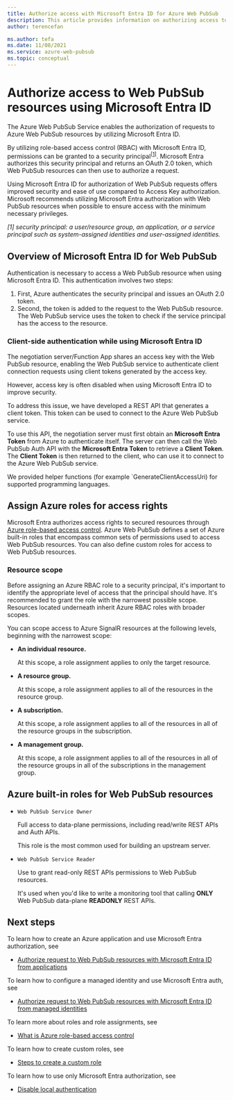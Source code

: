 ```yaml
---
title: Authorize access with Microsoft Entra ID for Azure Web PubSub
description: This article provides information on authorizing access to Azure Web PubSub Service resources using Microsoft Entra ID.
author: terencefan

ms.author: tefa
ms.date: 11/08/2021
ms.service: azure-web-pubsub
ms.topic: conceptual
---
```


# Authorize access to Web PubSub resources using Microsoft Entra ID

The Azure Web PubSub Service enables the authorization of requests to Azure Web PubSub resources by utilizing Microsoft Entra ID.

By utilizing role-based access control (RBAC) with Microsoft Entra ID, permissions can be granted to a security principal<sup>[<a href="#security-principal">1</a>]</sup>. Microsoft Entra authorizes this security principal and returns an OAuth 2.0 token, which Web PubSub resources can then use to authorize a request.

Using Microsoft Entra ID for authorization of Web PubSub requests offers improved security and ease of use compared to Access Key authorization. Microsoft recommends utilizing Microsoft Entra authorization with Web PubSub resources when possible to ensure access with the minimum necessary privileges.

<a id="security-principal"></a>
_[1] security principal: a user/resource group, an application, or a service principal such as system-assigned identities and user-assigned identities._

## Overview of Microsoft Entra ID for Web PubSub

Authentication is necessary to access a Web PubSub resource when using Microsoft Entra ID. This authentication involves two steps:

1. First, Azure authenticates the security principal and issues an OAuth 2.0 token.
2. Second, the token is added to the request to the Web PubSub resource. The Web PubSub service uses the token to check if the service principal has the access to the resource.

### Client-side authentication while using Microsoft Entra ID

The negotiation server/Function App shares an access key with the Web PubSub resource, enabling the Web PubSub service to authenticate client connection requests using client tokens generated by the access key.

However, access key is often disabled when using Microsoft Entra ID to improve security.

To address this issue, we have developed a REST API that generates a client token. This token can be used to connect to the Azure Web PubSub service.

To use this API, the negotiation server must first obtain an **Microsoft Entra Token** from Azure to authenticate itself. The server can then call the Web PubSub Auth API with the **Microsoft Entra Token** to retrieve a **Client Token**. The **Client Token** is then returned to the client, who can use it to connect to the Azure Web PubSub service.

We provided helper functions (for example `GenerateClientAccessUri) for supported programming languages.

## Assign Azure roles for access rights

Microsoft Entra authorizes access rights to secured resources through [Azure role-based access control](../role-based-access-control/overview.md). Azure Web PubSub defines a set of Azure built-in roles that encompass common sets of permissions used to access Web PubSub resources. You can also define custom roles for access to Web PubSub resources.

### Resource scope

Before assigning an Azure RBAC role to a security principal, it's important to identify the appropriate level of access that the principal should have. It's recommended to grant the role with the narrowest possible scope. Resources located underneath inherit Azure RBAC roles with broader scopes.

You can scope access to Azure SignalR resources at the following levels, beginning with the narrowest scope:

- **An individual resource.**

  At this scope, a role assignment applies to only the target resource.

- **A resource group.**

  At this scope, a role assignment applies to all of the resources in the resource group.

- **A subscription.**

  At this scope, a role assignment applies to all of the resources in all of the resource groups in the subscription.

- **A management group.**

  At this scope, a role assignment applies to all of the resources in all of the resource groups in all of the subscriptions in the management group.

## Azure built-in roles for Web PubSub resources

- `Web PubSub Service Owner`

  Full access to data-plane permissions, including read/write REST APIs and Auth APIs.

  This role is the most common used for building an upstream server.

- `Web PubSub Service Reader`

  Use to grant read-only REST APIs permissions to Web PubSub resources.

  It's used when you'd like to write a monitoring tool that calling **ONLY** Web PubSub data-plane **READONLY** REST APIs.

## Next steps

To learn how to create an Azure application and use Microsoft Entra authorization, see

- [Authorize request to Web PubSub resources with Microsoft Entra ID from applications](howto-authorize-from-application.md)

To learn how to configure a managed identity and use Microsoft Entra auth, see

- [Authorize request to Web PubSub resources with Microsoft Entra ID from managed identities](howto-authorize-from-managed-identity.md)

To learn more about roles and role assignments, see

- [What is Azure role-based access control](../role-based-access-control/overview.md)

To learn how to create custom roles, see

- [Steps to create a custom role](../role-based-access-control/custom-roles.md#steps-to-create-a-custom-role)

To learn how to use only Microsoft Entra authorization, see

- [Disable local authentication](./howto-disable-local-auth.md)
